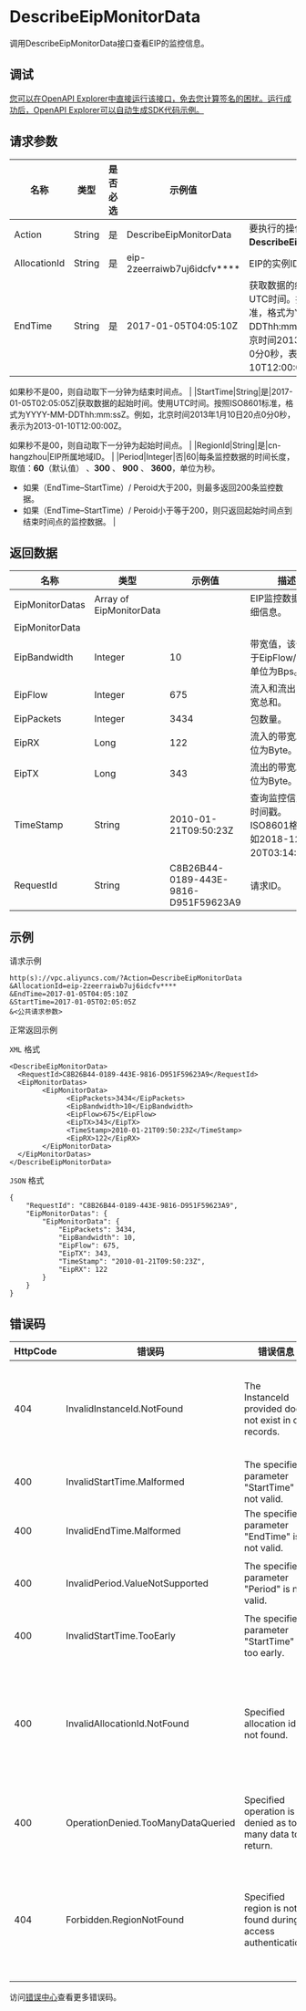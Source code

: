 # DescribeEipMonitorData

调用DescribeEipMonitorData接口查看EIP的监控信息。

## 调试

[您可以在OpenAPI Explorer中直接运行该接口，免去您计算签名的困扰。运行成功后，OpenAPI Explorer可以自动生成SDK代码示例。](https://api.aliyun.com/#product=Vpc&api=DescribeEipMonitorData&type=RPC&version=2016-04-28)

## 请求参数

|名称|类型|是否必选|示例值|描述|
|--|--|----|---|--|
|Action|String|是|DescribeEipMonitorData|要执行的操作，取值： **DescribeEipMonitorData**。 |
|AllocationId|String|是|eip-2zeerraiwb7uj6idcfv\*\*\*\*|EIP的实例ID。 |
|EndTime|String|是|2017-01-05T04:05:10Z|获取数据的结束时间。使用UTC时间。按照ISO8601标准，格式为YYYY-MM-DDThh:mm:ssZ。例如，北京时间2013年1月10日20点0分0秒，表示为2013-01-10T12:00:00Z。

如果秒不是00，则自动取下一分钟为结束时间点。 |
|StartTime|String|是|2017-01-05T02:05:05Z|获取数据的起始时间。使用UTC时间。按照ISO8601标准，格式为YYYY-MM-DDThh:mm:ssZ。例如，北京时间2013年1月10日20点0分0秒，表示为2013-01-10T12:00:00Z。

如果秒不是00，则自动取下一分钟为起始时间点。 |
|RegionId|String|是|cn-hangzhou|EIP所属地域ID。 |
|Period|Integer|否|60|每条监控数据的时间长度，取值：**60**（默认值） 、**300** 、 **900** 、 **3600**，单位为秒。

-   如果（EndTime–StartTime）/ Peroid大于200，则最多返回200条监控数据。
-   如果（EndTime–StartTime）/ Peroid小于等于200，则只返回起始时间点到结束时间点的监控数据。 |

## 返回数据

|名称|类型|示例值|描述|
|--|--|---|--|
|EipMonitorDatas|Array of EipMonitorData| |EIP监控数据的详细信息。 |
|EipMonitorData| | | |
|EipBandwidth|Integer|10|带宽值，该值等于EipFlow/60，单位为Bps。 |
|EipFlow|Integer|675|流入和流出的带宽总和。 |
|EipPackets|Integer|3434|包数量。 |
|EipRX|Long|122|流入的带宽。单位为Byte。 |
|EipTX|Long|343|流出的带宽。单位为Byte。 |
|TimeStamp|String|2010-01-21T09:50:23Z|查询监控信息的时间戳。ISO8601格式，如2018-12-20T03:14:00Z。 |
|RequestId|String|C8B26B44-0189-443E-9816-D951F59623A9|请求ID。 |

## 示例

请求示例

```
http(s)://vpc.aliyuncs.com/?Action=DescribeEipMonitorData
&AllocationId=eip-2zeerraiwb7uj6idcfv****
&EndTime=2017-01-05T04:05:10Z
&StartTime=2017-01-05T02:05:05Z
&<公共请求参数>
```

正常返回示例

`XML` 格式

```
<DescribeEipMonitorData>
  <RequestId>C8B26B44-0189-443E-9816-D951F59623A9</RequestId>
  <EipMonitorDatas>
        <EipMonitorData>
              <EipPackets>3434</EipPackets>
              <EipBandwidth>10</EipBandwidth>
              <EipFlow>675</EipFlow>
              <EipTX>343</EipTX>
              <TimeStamp>2010-01-21T09:50:23Z</TimeStamp>
              <EipRX>122</EipRX>
        </EipMonitorData>
  </EipMonitorDatas>
</DescribeEipMonitorData>
```

`JSON` 格式

```
{
    "RequestId": "C8B26B44-0189-443E-9816-D951F59623A9",
    "EipMonitorDatas": {
        "EipMonitorData": {
            "EipPackets": 3434,
            "EipBandwidth": 10,
            "EipFlow": 675,
            "EipTX": 343,
            "TimeStamp": "2010-01-21T09:50:23Z",
            "EipRX": 122
        }
    }
}
```

## 错误码

|HttpCode|错误码|错误信息|描述|
|--------|---|----|--|
|404|InvalidInstanceId.NotFound|The InstanceId provided does not exist in our records.|该 ECS 实例不存在（实例不在该 VPC 下）。|
|400|InvalidStartTime.Malformed|The specified parameter "StartTime" is not valid.|开始时间不合法。|
|400|InvalidEndTime.Malformed|The specified parameter "EndTime" is not valid.|该结束时间不合法。|
|400|InvalidPeriod.ValueNotSupported|The specified parameter "Period" is not valid.|参数Period的值不合法。|
|400|InvalidStartTime.TooEarly|The specified parameter "StartTime" is too early.|开始时间不合法。|
|400|InvalidAllocationId.NotFound|Specified allocation id is not found.|指定的公网 IP 不存在，请您检查填写的公网 IP 是否正确。|
|400|OperationDenied.TooManyDataQueried|Specified operation is denied as too many data to return.|一次查询返回的数据量过多。|
|404|Forbidden.RegionNotFound|Specified region is not found during access authentication.|指定 Region 不存在，请您检查该 Region 是否正确。|

访问[错误中心](https://error-center.alibabacloud.com/status/product/Vpc)查看更多错误码。

